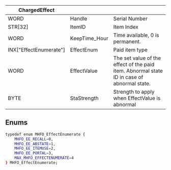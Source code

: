 | ChargedEffect          |               |                                                                                            |
| ---------------------- | ------------- | ------------------------------------------------------------------------------------------ |
| WORD                   | Handle        | Serial Number                                                                              |
| STR[32]                | ItemID        | Item Index                                                                                 |
| WORD                   | KeepTime_Hour | Time available, 0 is permanent.                                                            |
| INX["EffectEnumerate"] | EffectEnum    | Paid item type                                                                             |
| WORD                   | EffectValue   | The set value of the effect of the paid item. Abnormal state ID in case of abnormal state. |
| BYTE                   | StaStrength   | Strength to apply when EffectValue is abnormal                                             |

## Enums
```bash
typedef enum MHFO_EffectEnumerate {
    MHFO_EE_RECALL=0,
    MHFO_EE_ABSTATE=1,
    MHFO_EE_ITEMUSE=2,
    MHFO_EE_PORTAL=3,
    MAX_MHFO_EFFECTENUMERATE=4
} MHFO_EffectEnumerate;
```